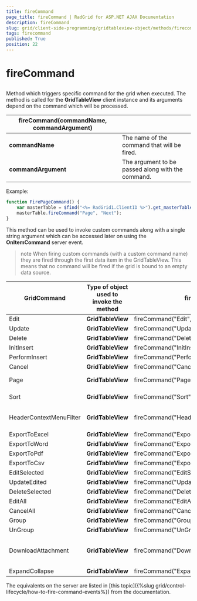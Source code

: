 ```yaml
---
title: fireCommand
page_title: fireCommand | RadGrid for ASP.NET AJAX Documentation
description: fireCommand
slug: grid/client-side-programming/gridtableview-object/methods/firecommand
tags: firecommand
published: True
position: 22
---
```


# fireCommand



##

Method which triggers specific command for the grid when executed. The method is called for the **GridTableView** client instance and its arguments depend on the command which will be processed.


|  **fireCommand(commandName, commandArgument)**  |  |
| ------ | ------ |
| **commandName** |The name of the command that will be fired.|
| **commandArgument** |The argument to be passed along with the command.|

Example:

````JavaScript
function FirePageCommand() {
    var masterTable = $find("<%= RadGrid1.ClientID %>").get_masterTableView();
    masterTable.fireCommand("Page", "Next");
}
````



This method can be used to invoke custom commands along with a single string argument which can be accessed later on using the **OnItemCommand** server event.

>note  When firing custom commands (with a custom command name) they are fired through the first data item in the GridTableView. This means that no command will be fired if the grid is bound to an empty data source.
>



|  **GridCommand**  |  **Type of object used to invoke the method**  |  **fireCommand syntax**  |  **eventArgs details**  |
| ------ | ------ | ------ | ------ |
|Edit| **GridTableView** |fireCommand("Edit", itemIndex)|Example: fireCommand("Edit", 0)|
|Update| **GridTableView** |fireCommand("Update", itemIndex)|Example: fireCommand("Update", 0)|
|Delete| **GridTableView** |fireCommand("Delete", itemIndex)|Example: fireCommand("Delete", 0)|
|InitInsert| **GridTableView** |fireCommand("InitInsert", "")|Required but not used. Example: fireCommand("InitInsert", "")|
|PerformInsert| **GridTableView** |fireCommand("PerformInsert", "")|Required but not used. Example: fireCommand("PerformInsert", "")|
|Cancel| **GridTableView** |fireCommand("Cancel", "")|Required but not used. Example: fireCommand("Cancel", "")|
|Page| **GridTableView** |fireCommand("Page", pageCommand)|string argument:"First", "Next", "Prev", "Last", numeric values as string presentation. Example: fireCommand("Page", "Next")|
|Sort| **GridTableView** |fireCommand("Sort", sortExpression)|string argument: fieldName (mandatory), sortOrder (optional)Example: fireCommand("Sort", "ContactName DESC")|
|HeaderContextMenuFilter| **GridTableView** |fireCommand("HeaderContextMenuFilter",commandArgs)|A string holding the filter conditions data. Example: fireCommand("HeaderContextMenuFilter", "ShipName&#124;?NoFilter&#124;&#124;?NoFilter&#124;")|
|ExportToExcel| **GridTableView** |fireCommand("ExportToExcel", "")|Required but not used. Example: fireCommand("ExportToExcel", "")|
|ExportToWord| **GridTableView** |fireCommand("ExportToWord", "")|Required but not used. Example: fireCommand("ExportToWord", "")|
|ExportToPdf| **GridTableView** |fireCommand("ExportToPdf", "")|Required but not used. Example: fireCommand("ExportToPdf", "")|
|ExportToCsv| **GridTableView** |fireCommand("ExportToCsv", "")|Required but not used. Example: fireCommand("ExportToCsv", "")|
|EditSelected| **GridTableView** |fireCommand("EditSelected", "")|Required but not used. Example: fireCommand("EditSelected", "")|
|UpdateEdited| **GridTableView** |fireCommand("UpdateEdited", "")|Required but not used. Example: fireCommand("UpdateEdited", "")|
|DeleteSelected| **GridTableView** |fireCommand("DeleteSelected", "")|Required but not used. Example: fireCommand("DeleteSelected", "")|
|EditAll| **GridTableView** |fireCommand("EditAll", "")|Required but not used. Example: fireCommand("EditAll", "")|
|CancelAll| **GridTableView** |fireCommand("CancelAll", "")|Required but not used. Example: fireCommand("CancelAll", "")|
|Group| **GridTableView** |fireCommand("GroupByColumn", "")|Example: fireCommand("GroupByColumn", "Country")|
|UnGroup| **GridTableView** |fireCommand("UnGroupByColumn", "")|Example:fireCommand("UnGroupByColumn", "Country")|
|DownloadAttachment| **GridTableView** |fireCommand("DownloadAttachment", argument)|String - collection of key/value pairs in JSON format (see[this demo](http://demos.telerik.com/aspnet-ajax/grid/examples/generalfeatures/gridattachmentcolumn/defaultcs.aspx))Example:var args = '{"FileId":24,"ColumnUniqueName":"AttCol","FileName":"report.doc"}'; fireCommand("DownloadAttachment", args)|
|ExpandCollapse| **GridTableView** |fireCommand("ExpandCollapse", itemIndex)|Example:fireCommand("ExpandCollapse", 0)|

The equivalents on the server are listed in [this topic]({%slug grid/control-lifecycle/how-to-fire-command-events%}) from the documentation.
